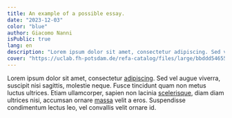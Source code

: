 ```yaml
---
title: An example of a possible essay.
date: "2023-12-03"
color: "blue"
author: Giacomo Nanni
isPublic: true
lang: en
description: "Lorem ipsum dolor sit amet, consectetur adipiscing. Sed vel augue viverra, suscipit nisi sagittis, molestie neque."
cover: "https://uclab.fh-potsdam.de/refa-catalog/files/large/bbddd54655955eb994e2db8dfc57ef9c85c2cb18.jpg"
---
```


Lorem ipsum dolor sit amet, consectetur [adipiscing](http://interlinking.bbf.dipf.de/index.php/Special:URIResolver/Datei-3AAd00341_08_059f.jpg-23_QUERY985d6a8ed777ae089b2b09dcf0f33ca3). Sed vel augue viverra, suscipit nisi sagittis, molestie neque. Fusce tincidunt quam non metus luctus ultrices. Etiam ullamcorper, sapien non lacinia [scelerisque](http://interlinking.bbf.dipf.de/index.php/Special:URIResolver/Datei-3AAd99999_10_059e.jpg), diam diam ultrices nisi, accumsan ornare [massa](http://interlinking.bbf.dipf.de/index.php/Special:URIResolver/Property-3AKlassifikation_von_Bertuch) velit a eros. Suspendisse condimentum lectus leo, vel convallis velit ornare id.